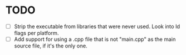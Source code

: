 # TODO

* [ ] Strip the executable from libraries that were never used. Look into ld flags per platform.
* [ ] Add support for using a .cpp file that is not "main.cpp" as the main source file, if it's the only one.
